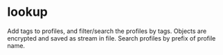 # lookup
Add tags to profiles, and filter/search the profiles by tags.
Objects are encrypted and saved as stream in file.
Search profiles by prefix of profile name.
